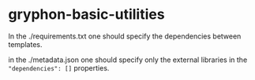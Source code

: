 # gryphon-basic-utilities

In the ./requirements.txt one should specify the dependencies between templates.

in the ./metadata.json one should specify only the external libraries in the `"dependencies": []` properties.